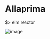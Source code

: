 # Allaprima

$> elm reactor

![image](https://cdn.artinlee.org/wp-content/uploads/2021/01/Email-Template-54.png)